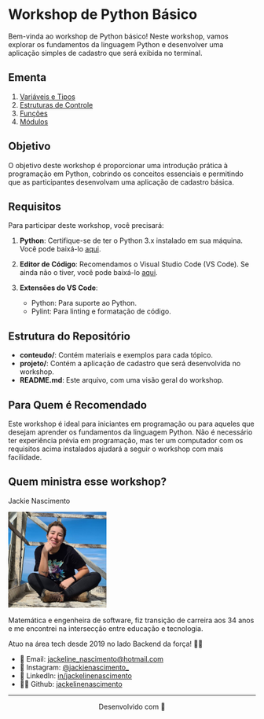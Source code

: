 # Workshop de Python Básico

Bem-vinda ao workshop de Python básico! Neste workshop, vamos explorar os fundamentos da linguagem Python e desenvolver uma aplicação simples de cadastro que será exibida no terminal.

## Ementa

1. [Variáveis e Tipos](material/01.%20Variaveis%20e%20Tipos.md)
2. [Estruturas de Controle](material/02.%20Estruturas%20de%20Controle.md)
3. [Funções](material/03.%20Funções.md.md)
4. [Módulos](material/04.%20Módulos.md)

## Objetivo

O objetivo deste workshop é proporcionar uma introdução prática à programação em Python, cobrindo os conceitos essenciais e permitindo que as participantes desenvolvam uma aplicação de cadastro básica.

## Requisitos

Para participar deste workshop, você precisará:

1. **Python**: Certifique-se de ter o Python 3.x instalado em sua máquina. Você pode baixá-lo [aqui](https://www.python.org/downloads/).

2. **Editor de Código**: Recomendamos o Visual Studio Code (VS Code). Se ainda não o tiver, você pode baixá-lo [aqui](https://code.visualstudio.com/).

3. **Extensões do VS Code**:
    - Python: Para suporte ao Python.
    - Pylint: Para linting e formatação de código.

## Estrutura do Repositório

- **conteudo/**: Contém materiais e exemplos para cada tópico.
- **projeto/**: Contém a aplicação de cadastro que será desenvolvida no workshop.
- **README.md**: Este arquivo, com uma visão geral do workshop.

## Para Quem é Recomendado

Este workshop é ideal para iniciantes em programação ou para aqueles que desejam aprender os fundamentos da linguagem Python. Não é necessário ter experiência prévia em programação, mas ter um computador com os requisitos acima instalados ajudará a seguir o workshop com mais facilidade.

## Quem ministra esse workshop? 

Jackie Nascimento

<p><img src="./assets/jackeline.jpg" alt="foto jackie" width="200"></p>

Matemática e engenheira de software, fiz transição de carreira aos 34 anos e me encontrei na intersecção entre educação e tecnologia.

Atuo na área tech desde 2019 no lado Backend da força! 🖤👑

* 💌 Email: jackeline_nascimento@hotmail.com
* 📸 Instagram: [@jackienascimento_](https://instagram.com/jackienascimento_)
* 💼 LinkedIn: [in/jackelinenascimento](https://linkedin.com/in/jackelinenascimento)
* 👩‍💻 Github: [jackelinenascimento](https://github.com/jackelinenascimento)


***

<p align="center">Desenvolvido com 💜</p>
